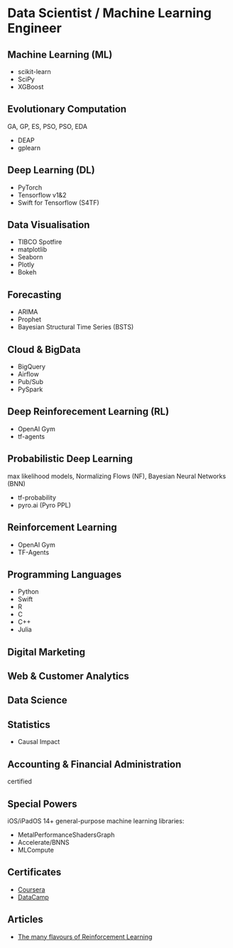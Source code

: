 # Data Scientist / Machine Learning Engineer

## Machine Learning (ML)
* scikit-learn
* SciPy
* XGBoost

## Evolutionary Computation
GA, GP, ES, PSO, PSO, EDA
* DEAP
* gplearn

## Deep Learning (DL)
* PyTorch
* Tensorflow v1&2
* Swift for Tensorflow (S4TF)

## Data Visualisation
* TIBCO Spotfire
* matplotlib
* Seaborn
* Plotly
* Bokeh

## Forecasting
* ARIMA
* Prophet
* Bayesian Structural Time Series (BSTS)

## Cloud & BigData
* BigQuery
* Airflow
* Pub/Sub
* PySpark

## Deep Reinforecement Learning (RL)
* OpenAI Gym
* tf-agents

## Probabilistic Deep Learning
max likelihood models, Normalizing Flows (NF), Bayesian Neural Networks (BNN)
* tf-probability
* pyro.ai (Pyro PPL)

## Reinforcement Learning
* OpenAI Gym
* TF-Agents

## Programming Languages
* Python
* Swift
* R
* C
* C++
* Julia

## Digital Marketing

## Web & Customer Analytics

## Data Science

## Statistics
* Causal Impact

## Accounting & Financial Administration
certified

## Special Powers
iOS/iPadOS 14+ general-purpose machine learning libraries:
* MetalPerformanceShadersGraph
* Accelerate/BNNS
* MLCompute

## Certificates
* [Coursera](https://github.com/maxvol/Coursera)
* [DataCamp](https://github.com/maxvol/DataCamp)

## Articles

* [The many flavours of Reinforcement Learning](https://medium.com/@maxim.volgin/the-many-flavours-of-reinforcement-learning-7f9eda6798eb)
